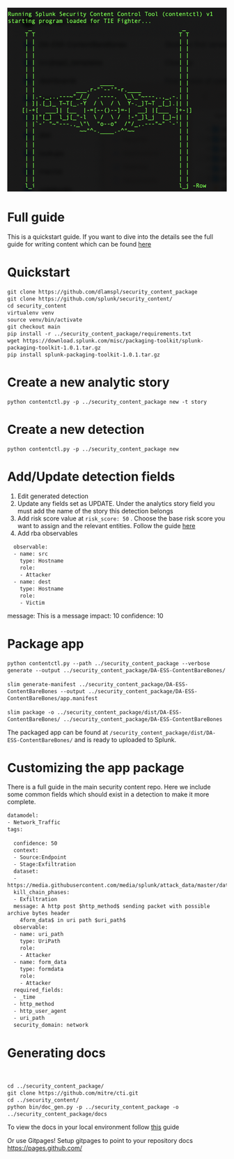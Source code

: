 ![fighter ascii](/docs/img/fighter.png)

# Full guide 
This is a quickstart guide. If you want to dive into the details see the full guide for writing content which can be found [here](https://github.com/splunk/security_content/wiki/Developing-Content)

# Quickstart

```
git clone https://github.com/dlamspl/security_content_package
git clone https://github.com/splunk/security_content/
cd security_content
virtualenv venv
source venv/bin/activate
git checkout main
pip install -r ../security_content_package/requirements.txt
wget https://download.splunk.com/misc/packaging-toolkit/splunk-packaging-toolkit-1.0.1.tar.gz
pip install splunk-packaging-toolkit-1.0.1.tar.gz 
```

# Create a new analytic story

```
python contentctl.py -p ../security_content_package new -t story

```

# Create a new detection

```
python contentctl.py -p ../security_content_package new
```

# Add/Update detection fields
1. Edit generated detection 
2. Update any fields set as UPDATE. Under the analytics story field you must add the name of the story this detection belongs
3. Add risk score value at ```risk_score: 50```  . Choose the base risk score you want to assign and the relevant entities. Follow the guide [here](https://github.com/splunk/security_content/wiki/Splunk-Risk-Based-Analytics-(RBA))
4. Add rba observables
```
  observable:
  - name: src
    type: Hostname
    role:
    - Attacker
  - name: dest
    type: Hostname
    role:
    - Victim
```  
message: This is a message
impact: 10
confidence: 10

# Package app

```
python contentctl.py --path ../security_content_package --verbose generate --output ../security_content_package/DA-ESS-ContentBareBones/

slim generate-manifest ../security_content_package/DA-ESS-ContentBareBones --output ../security_content_package/DA-ESS-ContentBareBones/app.manifest

slim package -o ../security_content_package/dist/DA-ESS-ContentBareBones/ ../security_content_package/DA-ESS-ContentBareBones

```
The packaged app can be found at ```/security_content_package/dist/DA-ESS-ContentBareBones/``` and is ready to uploaded to Splunk.

# Customizing the app package

There is a full guide in the main security content repo. Here we include some common fields which should exist in a detection to make it more complete. 

```
datamodel:
- Network_Traffic
tags:

  confidence: 50
  context:
  - Source:Endpoint
  - Stage:Exfiltration
  dataset:
  - https://media.githubusercontent.com/media/splunk/attack_data/master/datasets/attack_techniques/T1048.003/archive_http_post/stream_http_events.log
  kill_chain_phases:
  - Exfiltration
  message: A http post $http_method$ sending packet with possible archive bytes header
    4form_data$ in uri path $uri_path$
  observable:
  - name: uri_path
    type: UriPath
    role:
    - Attacker
  - name: form_data
    type: formdata
    role:
    - Attacker
  required_fields:
  - _time
  - http_method
  - http_user_agent
  - uri_path
  security_domain: network

```


# Generating docs
```


cd ../security_content_package/
git clone https://github.com/mitre/cti.git 
cd ../security_content/
python bin/doc_gen.py -p ../security_content_package -o ../security_content_package/docs
```

To view the docs in your local environment follow [this](https://jekyllrb.com/) guide

Or use Gitpages! Setup gitpages to point to your repository docs https://pages.github.com/



